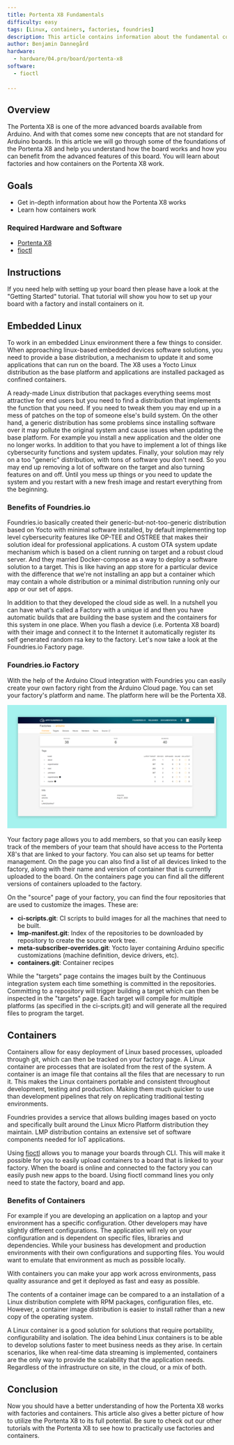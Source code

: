 ```yaml
---
title: Portenta X8 Fundamentals
difficulty: easy
tags: [Linux, containers, factories, foundries]
description: This article contains information about the fundamental concepts of the Portenta X8
author: Benjamin Dannegård
hardware:
  - hardware/04.pro/board/portenta-x8
software:
  - fioctl

---
```


## Overview

The Portenta X8 is one of the more advanced boards available from Arduino. And with that comes some new concepts that are not standard for Arduino boards. In this article we will go through some of the foundations of the Portenta X8 and help you understand how the board works and how you can benefit from the advanced features of this board. You will learn about factories and how containers on the Portenta X8 work.

## Goals

- Get in-depth information about how the Portenta X8 works
- Learn how containers work

### Required Hardware and Software

-   [Portenta X8](https://store.arduino.cc/portenta-x8)
-   [fioctl](https://docs.foundries.io/latest/getting-started/install-fioctl/index.html)

## Instructions

If you need help with setting up your board then please have a look at the "Getting Started" tutorial. That tutorial will show you how to set up your board with a factory and install containers on it.

## Embedded Linux

To work in an embedded Linux environment there a few things to consider. When approaching linux-based embedded devices software solutions, you need to provide a base distribution, a mechanism to update it and some applications that can run on the board. The X8 uses a Yocto Linux distribution as the base platform and applications are installed packaged as confined containers.

A ready-made Linux distribution that packages everything seems most attractive for end users but you need to find a distribution that implements the function that you need. If you need to tweak them you may end up in a mess of patches on the top of someone else's build system. On the other hand, a generic distribution has some problems since installing software over it may pollute the original system and cause issues when updating the base platform. For example you install a new application and the older one no longer works. In addition to that you have to implement a lot of things like cybersecurity functions and system updates. Finally, your solution may rely on a too "generic" distribution, with tons of software you don't need. So you may end up removing a lot of software on the target and also turning features on and off. Until you mess up things or you need to update the system and you restart with a new fresh image and restart everything from the beginning.

### Benefits of Foundries.io

Foundries.io basically created their generic-but-not-too-generic distribution based on Yocto with minimal software installed, by default implementing top level cybersecurity features like OP-TEE and OSTREE that makes their solution ideal for professional applications. A custom OTA system update mechanism which is based on a client running on target and a robust cloud server. And they married Docker-compose as a way to deploy a software solution to a target. This is like having an app store for a particular device with the difference that we're not installing an app but a container which may contain a whole distribution or a minimal distribution running only our app or our set of apps.

In addition to that they developed the cloud side as well. In a nutshell you can have what's called a Factory with a unique id and then you have automatic builds that are building the base system and the containers for this system in one place. When you flash a device (i.e. Portenta X8 board) with their image and connect it to the Internet it automatically register its self generated random rsa key to the factory. Let's now take a look at the Foundries.io Factory page.

### Foundries.io Factory

With the help of the Arduino Cloud integration with Foundries you can easily create your own factory right from the Arduino Cloud page. You can set your factory's platform and name. The platform here will be the Portenta X8.

![Factory page](assets/factory-page.png)

Your factory page allows you to add members, so that you can easily keep track of the members of your team that should have access to the Portenta X8's that are linked to your factory. You can also set up teams for better management. On the page you can also find a list of all devices linked to the factory, along with their name and version of container that is currently uploaded to the board. On the containers page you can find all the different versions of containers uploaded to the factory.

On the "source" page of your factory, you can find the four repositories that are used to customize the images. These are:

- **ci-scripts.git**: CI scripts to build images for all the machines that need to be built.
- **lmp-manifest.git**: Index of the repositories to be downloaded by repository to create the source work tree.
- **meta-subscriber-overrides.git**: Yocto layer containing Arduino specific customizations (machine definition, device drivers, etc). 
- **containers.git**: Container recipes

While the "targets" page contains the images built by the Continuous integration system each time something is committed in the repositories. Committing to a repository will trigger building a target which can then be inspected in the "targets" page. Each target will compile for multiple platforms (as specified in the ci-scripts.git) and will generate all the required files to program the target.

## Containers

Containers allow for easy deployment of Linux based processes, uploaded through git, which can then be tracked on your factory page. A Linux container are processes that are isolated from the rest of the system. A container is an image file that contains all the files that are necessary to run it. This makes the Linux containers portable and consistent throughout development, testing and production. Making them much quicker to use than development pipelines that rely on replicating traditional testing environments.

Foundries provides a service that allows building images based on yocto and specifically built around the Linux Micro Platform distribution they maintain. LMP distribution contains an extensive set of software components needed for IoT applications. 

Using [fioctl](https://docs.foundries.io/82/getting-started/install-fioctl/index.html) allows you to manage your boards through CLI. This will make it possible for you to easily upload containers to a board that is linked to your factory. When the board is online and connected to the factory you can easily push new apps to the board. Using fioctl command lines you only need to state the factory, board and app.

### Benefits of Containers

For example if you are developing an application on a laptop and your environment has a specific configuration. Other developers may have slightly different configurations. The application will rely on your configuration and is dependent on specific files, libraries and dependencies. While your business has development and production environments with their own configurations and supporting files. You would want to emulate that environment as much as possible locally.

With containers you can make your app work across environments, pass quality assurance and get it deployed as fast and easy as possible.

The contents of a container image can be compared to a an installation of a Linux distribution complete with RPM packages, configuration files, etc. However, a container image distribution is easier to install rather than a new copy of the operating system.

A Linux container is a good solution for solutions that require portability, configurability and isolation. The idea behind Linux containers is to be able to develop solutions faster to meet business needs as they arise. In certain scenarios, like when real-time data streaming is implemented, containers are the only way to provide the scalability that the application needs. Regardless of the infrastructure on site, in the cloud, or a mix of both.

## Conclusion

Now you should have a better understanding of how the Portenta X8 works with factories and containers. This article also gives a better picture of how to utilize the Portenta X8 to its full potential. Be sure to check out our other tutorials with the Portenta X8 to see how to practically use factories and containers.